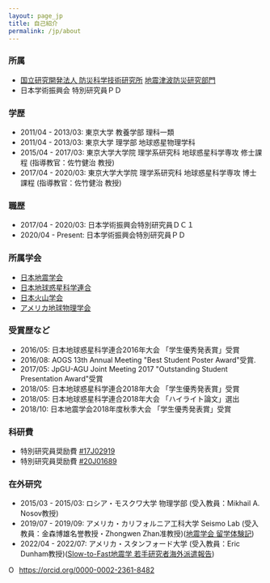 ```yaml
---
layout: page_jp
title: 自己紹介
permalink: /jp/about
---
```


### <strong>所属</strong>
- [国立研究開発法人 防災科学技術研究所](https://www.bosai.go.jp/) [地震津波防災研究部門](https://www.bosai.go.jp/activity_special/researcher/earthquake-tsunami/index.html)
- 日本学術振興会 特別研究員ＰＤ

### <strong>学歴</strong>
- 2011/04 - 2013/03: 東京大学 教養学部 理科一類
- 2011/04 - 2013/03: 東京大学 理学部 地球惑星物理学科
- 2015/04 - 2017/03: 東京大学大学院 理学系研究科 地球惑星科学専攻 修士課程 (指導教官：佐竹健治 教授)
- 2017/04 - 2020/03: 東京大学大学院 理学系研究科 地球惑星科学専攻 博士課程 (指導教官：佐竹健治 教授)

### <strong>職歴</strong>
- 2017/04 - 2020/03: 日本学術振興会特別研究員ＤＣ１
- 2020/04 - Present: 日本学術振興会特別研究員ＰＤ

### <strong>所属学会</strong>
- [日本地震学会](https://www.zisin.jp/)
- [日本地球惑星科学連合](http://www.jpgu.org/)
- [日本火山学会](http://www.kazan-g.sakura.ne.jp/J/index.html)
- [アメリカ地球物理学会](https://www.agu.org/)

### <strong>受賞歴など</strong>
- 2016/05: 日本地球惑星科学連合2016年大会 「学生優秀発表賞」受賞
- 2016/08: AOGS 13th Annual Meeting "Best Student Poster Award"受賞.
- 2017/05: JpGU-AGU Joint Meeting 2017 "Outstanding Student Presentation Award"受賞
- 2018/05:  日本地球惑星科学連合2018年大会 「学生優秀発表賞」受賞
- 2018/05: 日本地球惑星科学連合2018年大会 「ハイライト論文」選出
- 2018/10: 日本地震学会2018年度秋季大会 「学生優秀発表賞」受賞

### <strong>科研費</strong>
- 特別研究員奨励費 [#17J02919](https://kaken.nii.ac.jp/ja/grant/KAKENHI-PROJECT-17J02919/)
- 特別研究員奨励費 [#20J01689](https://kaken.nii.ac.jp/ja/grant/KAKENHI-PROJECT-20J01689/)

### <strong>在外研究</strong>
- 2015/03 - 2015/03: ロシア・モスクワ大学 物理学部 (受入教員：Mikhail A. Nosov教授)
- 2019/07 - 2019/09: アメリカ・カリフォルニア工科大学 Seismo Lab (受入教員：金森博雄名誉教授・Zhongwen Zhan准教授)([地震学会 留学体験記](/assets/publications/SSJ_newsletter.pdf))
- 2022/04 - 2022/07: アメリカ・スタンフォード大学 (受入教員：Eric Dunham教授)([Slow-to-Fast地震学 若手研究者海外派遣報告](https://slow-to-fast-eq.org/news/overseas_2022/))

<div itemscope itemtype="https://schema.org/Person"><a itemprop="sameAs" content="https://orcid.org/0000-0002-2361-8482" href="https://orcid.org/0000-0002-2361-8482" target="orcid.widget" rel="me noopener noreferrer" style="vertical-align:top;"><img src="https://orcid.org/sites/default/files/images/orcid_16x16.png" style="width:1em;margin-right:.5em;" alt="ORCID iD icon">https://orcid.org/0000-0002-2361-8482</a></div>
